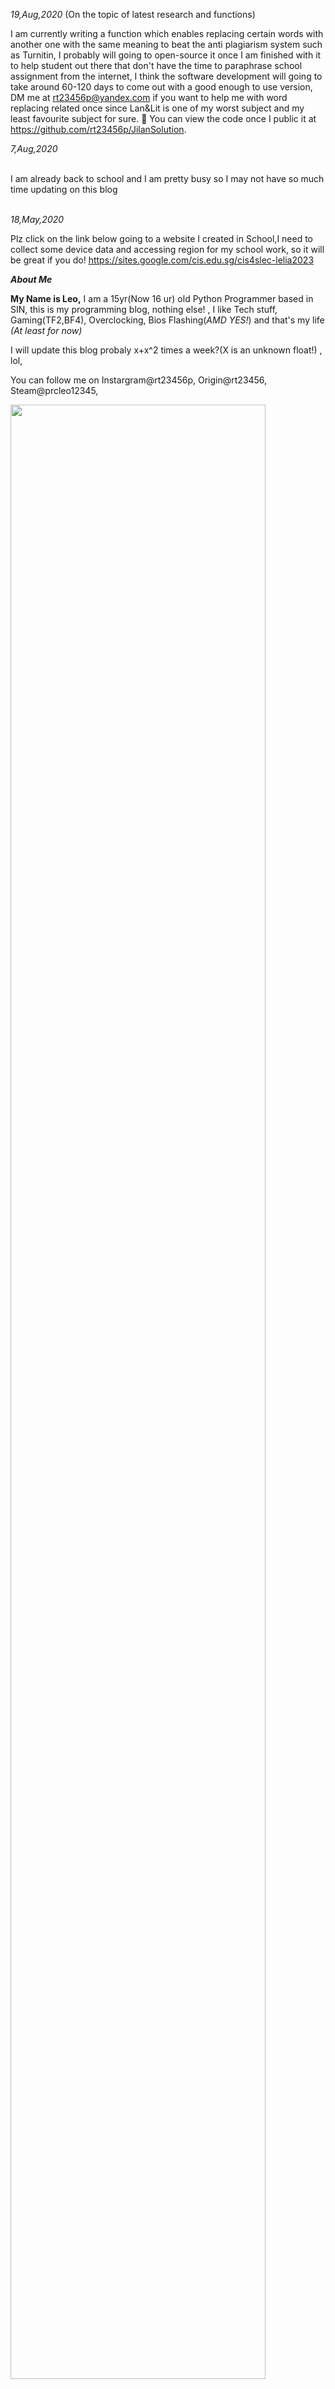
*19,Aug,2020* (On the topic of latest research and functions)

I am currently writing a function which enables replacing certain words with another one with the same meaning to beat the anti plagiarism system such as Turnitin, I probably will going to open-source it once I am finished with it to help student out there that don't have the time to paraphrase school assignment from the internet, I think the software development will going to take around 60-120 days to come out with a good enough to use version, DM me at rt23456p@yandex.com if you want to help me with word replacing related once since Lan&Lit is one of my worst subject and my least favourite subject for sure. 
You can view the code once I public it at https://github.com/rt23456p/JilanSolution.



*7,Aug,2020*

<br/>
I am already back to school and I am pretty busy so I may not have so much time updating on this blog


<br/>
<br/>


*18,May,2020*


Plz click on the link below going to a website I created in School,I need to collect some device data and accessing region for my school work, so it will be great if you do!
https://sites.google.com/cis.edu.sg/cis4slec-lelia2023
<br/>






***About Me***

**My Name is Leo,**
I am a 15yr(Now 16 ur) old Python Programmer based in SIN, this is my programming blog, nothing else! , I like Tech stuff, Gaming(TF2,BF4), Overclocking, Bios Flashing(*AMD YES!*) and that's my life *(At least for now)*


I will update this blog probaly x+x^2 times a week?(X is an unknown float!) , lol,




You can follow me on Instargram@rt23456p, Origin@rt23456, Steam@prcleo12345,

<img src="https://user-images.githubusercontent.com/31880587/82638275-23728c80-9c39-11ea-9f46-48e7f2726294.jpg" width="90%"></img> <img src="https://user-images.githubusercontent.com/31880587/82638283-279eaa00-9c39-11ea-9ba6-2340789cc2fc.jpg" width="90%"></img>
<img src="https://user-images.githubusercontent.com/31880587/82640120-a0533580-9c3c-11ea-8056-c0e827e8123b.png" width="90%"></img>


**Keep Calm and Keep Programming Spirits! and stay away from spying products like #cisco!**
